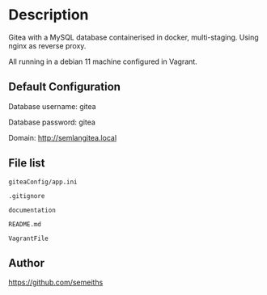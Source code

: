 # Description

Gitea with a MySQL database containerised in docker, multi-staging. Using nginx as reverse proxy.

All running in a debian 11 machine configured in Vagrant.

## Default Configuration

Database username: gitea

Database password: gitea

Domain: http://semlangitea.local

## File list

    giteaConfig/app.ini

    .gitignore

    documentation

    README.md

    VagrantFile

## Author

https://github.com/semeiths
